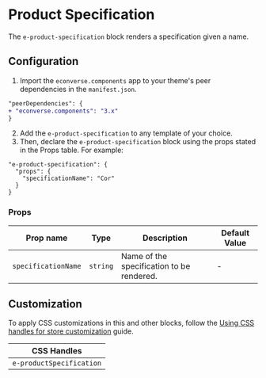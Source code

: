 # Product Specification

The `e-product-specification` block renders a specification given a name.

## Configuration

1. Import the `econverse.components` app to your theme's peer dependencies in the `manifest.json`.
```diff
"peerDependencies": {
+ "econverse.components": "3.x"
}
```
2. Add the `e-product-specification` to any template of your choice.
3. Then, declare the `e-product-specification` block using the props stated in the Props table. For example:
```jsonc
"e-product-specification": {
  "props": {
    "specificationName": "Cor"
  }
}
```

### Props

| Prop name           | Type     | Description                               | Default Value |
|---------------------|----------|-------------------------------------------|---------------|
| `specificationName` | `string` | Name of the specification to be rendered. | -             |             |

## Customization

To apply CSS customizations in this and other blocks, follow the [Using CSS handles for store customization](https://developers.vtex.com/vtex-developer-docs/docs/vtex-io-documentation-using-css-handles-for-store-customization) guide.

| CSS Handles        |
|--------------------|
| `e-productSpecification` |